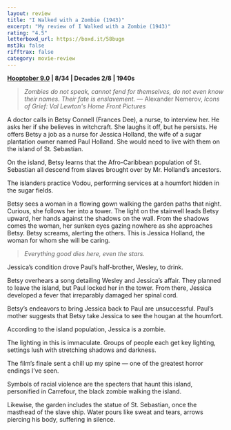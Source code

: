 ```yaml
---
layout: review
title: "I Walked with a Zombie (1943)"
excerpt: "My review of I Walked with a Zombie (1943)"
rating: "4.5"
letterboxd_url: https://boxd.it/58bugn
mst3k: false
rifftrax: false
category: movie-review
---
```


<b><a href="https://boxd.it/pOmcY" target="_blank" rel="noopener">Hooptober 9.0</a> | 8/34 | Decades 2/8 | 1940s</b>

<blockquote cite="https://www.google.com/books/edition/_/NacwDwAAQBAJ"><i>Zombies do not speak, cannot fend for themselves, do not even know their names. Their fate is enslavement.</i>
— Alexander Nemerov, <i>Icons of Grief: Val Lewton's Home Front Pictures</i></blockquote>

A doctor calls in Betsy Connell (Frances Dee), a nurse, to interview her. He asks her if she believes in witchcraft. She laughs it off, but he persists. He offers Betsy a job as a nurse for Jessica Holland, the wife of a sugar plantation owner named Paul Holland. She would need to live with them on the island of St. Sebastian.

On the island, Betsy learns that the Afro-Caribbean population of St. Sebastian all descend from slaves brought over by Mr. Holland’s ancestors.

The islanders practice Vodou, performing services at a houmfort hidden in the sugar fields.

Betsy sees a woman in a flowing gown walking the garden paths that night. Curious, she follows her into a tower. The light on the stairwell leads Betsy upward, her hands against the shadows on the wall. From the shadows comes the woman, her sunken eyes gazing nowhere as she approaches Betsy. Betsy screams, alerting the others. This is Jessica Holland, the woman for whom she will be caring.

<blockquote><i>Everything good dies here, even the stars.</i></blockquote>

Jessica’s condition drove Paul’s half-brother, Wesley, to drink.

Betsy overhears a song detailing Wesley and Jessica’s affair. They planned to leave the island, but Paul locked her in the tower. From there, Jessica developed a fever that irreparably damaged her spinal cord.

Betsy’s endeavors to bring Jessica back to Paul are unsuccessful. Paul’s mother suggests that Betsy take Jessica to see the hougan at the houmfort.

According to the island population, Jessica is a zombie.

The lighting in this is immaculate. Groups of people each get key lighting, settings lush with stretching shadows and darkness.

The film’s finale sent a chill up my spine — one of the greatest horror endings I’ve seen.

Symbols of racial violence are the specters that haunt this island, personified in Carrefour, the black zombie walking the island.

Likewise, the garden includes the statue of St. Sebastian, once the masthead of the slave ship. Water pours like sweat and tears, arrows piercing his body, suffering in silence.
